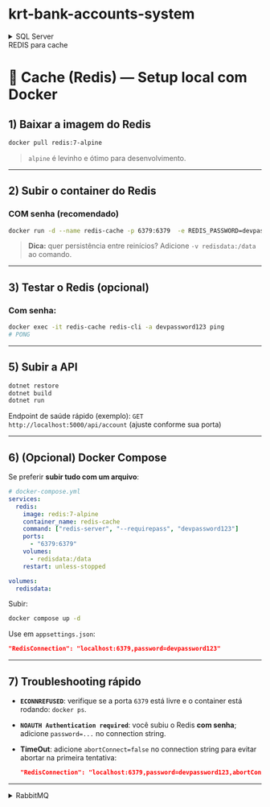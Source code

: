 ﻿# krt-bank-accounts-system

<details>

<summary>SQL Server</summary>

## 🏦 **Banco de Dados — Configuração (SQL Server via Docker)**

### 🧩 **Passo a passo**

#### 1️⃣ Baixar a imagem oficial do SQL Server

```bash
docker pull mcr.microsoft.com/mssql/server:2022-latest
```

---

#### 2️⃣ Rodar o container do SQL Server

```bash
docker run -e "ACCEPT_EULA=Y" -e "SA_PASSWORD=Root@12345" -p 1433:1433 --name sqlserver2022 -d mcr.microsoft.com/mssql/server:2022-latest
```

🔹 Esse comando vai:

* Aceitar o contrato da Microsoft (`ACCEPT_EULA=Y`);
* Definir a senha do administrador (`Root@12345`);
* Expor a porta **1433** (padrão do SQL Server);
* Criar o container chamado **sqlserver2022**;
* Usar a imagem **2022-latest**.

---

## 🧱 **Executando Migrações (Entity Framework Core)**

### ⚠️ Instale a ferramenta se ainda não tiver:

```bash
dotnet tool install --global dotnet-ef --version 8.0.21
```

---

### 1️⃣ Acesse a pasta da API

```bash
cd backend/KRT.BankAccounts.Api
```

---

### 2️⃣ (Opcional) Criar a primeira migração

> ⚠️ Esse passo só é necessário se quiser **gerar a migration do zero**.
> Caso ela já exista no repositório, pule para o passo 3.

```bash
dotnet ef migrations add InitialCreate --project ../KRT.BankAccounts.Api --startup-project ../KRT.BankAccounts.Api --output-dir ../KRT.BankAccounts.Api/_04_Infrastructure/Migrations
```

---

### 3️⃣ Aplicar as migrações ao banco

```bash
dotnet ef database update --project ../KRT.BankAccounts.Api --startup-project ../KRT.BankAccounts.Api
```

---

### ✅ Resultado esperado

Após o comando acima:

* O banco `KRTBankAccounts` será criado no container SQL Server;
* As tabelas (`Accounts`, etc.) serão aplicadas automaticamente;
* Você poderá conectar ao banco usando o SQL Server Management Studio (SSMS), Azure Data Studio ou DBeaver.

🧠 **Credenciais padrão:**

* **Servidor:** `localhost,1433`
* **Usuário:** `sa`
* **Senha:** `Root@12345`

---

## 🧪 **Testando a conexão rapidamente**

Você pode testar a conexão diretamente com:

```bash
sqlcmd -S localhost,1433 -U sa -P Root@12345 -d KRTBankAccounts
```

Se aparecer o prompt `1>`, o banco está conectado corretamente

ctrl + c para sair.

</details>

</details>
<summary>REDIS para cache</summary>


# 🧰 Cache (Redis) — Setup local com Docker

## 1) Baixar a imagem do Redis

```bash
docker pull redis:7-alpine
```

> `alpine` é levinho e ótimo para desenvolvimento.

---

## 2) Subir o container do Redis

### COM senha (recomendado)

```bash
docker run -d --name redis-cache -p 6379:6379  -e REDIS_PASSWORD=devpassword123 redis:7-alpine  redis-server --requirepass devpassword123
```

> **Dica:** quer persistência entre reinícios? Adicione `-v redisdata:/data` ao comando.

---

## 3) Testar o Redis (opcional)

### Com senha:

```bash
docker exec -it redis-cache redis-cli -a devpassword123 ping
# PONG
```

---

## 5) Subir a API

```bash
dotnet restore
dotnet build
dotnet run
```

Endpoint de saúde rápido (exemplo):
`GET http://localhost:5000/api/account` (ajuste conforme sua porta)

---

## 6) (Opcional) Docker Compose

Se preferir **subir tudo com um arquivo**:

```yaml
# docker-compose.yml
services:
  redis:
    image: redis:7-alpine
    container_name: redis-cache
    command: ["redis-server", "--requirepass", "devpassword123"]
    ports:
      - "6379:6379"
    volumes:
      - redisdata:/data
    restart: unless-stopped

volumes:
  redisdata:
```

Subir:

```bash
docker compose up -d
```

Use em `appsettings.json`:

```json
"RedisConnection": "localhost:6379,password=devpassword123"
```

---

## 7) Troubleshooting rápido

* **`ECONNREFUSED`**: verifique se a porta `6379` está livre e o container está rodando: `docker ps`.
* **`NOAUTH Authentication required`**: você subiu o Redis **com senha**; adicione `password=...` no connection string.
* **TimeOut**: adicione `abortConnect=false` no connection string para evitar abortar na primeira tentativa:

  ```json
  "RedisConnection": "localhost:6379,password=devpassword123,abortConnect=false"
  ```

---

<details>
<summary> RabbitMQ </summary

Perfeito, Robson 🔥 — hora de configurar a **mensageria** pra completar o desafio com chave de ouro!
Você já preparou tudo certinho pra isso: arquitetura em camadas, injeção de dependência, e até um publisher mockado.
Agora vamos fazer o RabbitMQ rodar **de verdade**, mas mantendo o projeto limpo e desacoplado.

---

## 🧩 1️⃣ Criar container RabbitMQ (com painel de controle)

No seu passo a passo do projeto (tipo o que você fez pro SQL e Redis), adiciona esta parte 👇

```bash
# 🐇 Baixar a imagem do RabbitMQ com o painel de administração
docker pull rabbitmq:3-management

# 🚀 Rodar o container com painel web habilitado
docker run -d --name rabbitmq  -p 5672:5672  -p 15672:15672  -e RABBITMQ_DEFAULT_USER=guest -e RABBITMQ_DEFAULT_PASS=guest rabbitmq:3-management
```

📍 **Acesso ao painel web:**
👉 [http://localhost:15672](http://localhost:15672)
Usuário: `guest`
Senha: `guest`

---

## 🧩 7️⃣ Publicar eventos na aplicação

Agora em qualquer serviço (ex: `AccountService`), você pode publicar eventos como:

```csharp
await _publisher.PublishAsync("account.created", new
{
    account.Id,
    account.Name,
    account.Cpf,
    Status = account.Status.ToString()
});
```

ou

```csharp
await _publisher.PublishAsync("account.deleted", new { account.Id });
```

---

## 🧩 8️⃣ Verificar publicação

Acesse o painel RabbitMQ:
🔗 [http://localhost:15672](http://localhost:15672)
→ Vá em **Exchanges → krt.bank.exchange**
→ Clique em **Queues → krt.account.events**
→ Clique em **Get messages**

Você verá a mensagem JSON chegando!

---

## ✅ Resultado final

🎯 Agora sua API:

* Cria conta → grava no banco
* Publica evento no RabbitMQ
* Armazena no Redis
* Usa DDD + Result + ResponseDto
* E está **100% pronta pra ambiente real**

---

Quer que eu te monte também um **consumer simples** (por exemplo, `FraudService` ou `CardService`) pra mostrar como outra aplicação do banco poderia consumir os eventos publicados?
Seria ótimo pra colocar no README e mostrar o ciclo completo da mensageria.

</details>